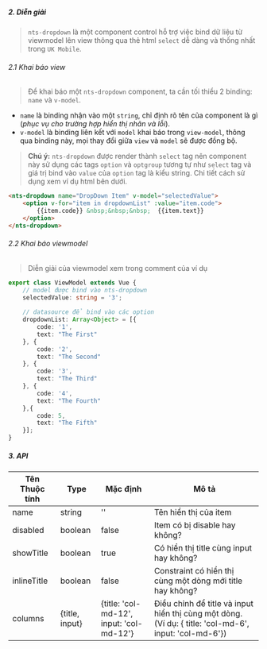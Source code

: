 ##### 2. Diễn giải
> `nts-dropdown` là một component control hỗ trợ việc bind dữ liệu từ viewmodel lên view thông qua thẻ html `select` dễ dàng và thống nhất trong `UK Mobile`.

###### 2.1 Khai báo view

> Để khai báo một `nts-dropdown` component, ta cần tối thiểu 2 binding: `name` và `v-model`.
- `name` là binding nhận vào một `string`, chỉ định rõ tên của component là gì (*phục vụ cho trường hợp hiển thị nhãn và lỗi*).
- `v-model` là binding liên kết với `model` khai báo trong `view-model`, thông qua binding này, mọi thay đổi giữa `view` và `model` sẽ được đồng bộ.

> **Chú ý:** `nts-dropdown` được render thành `select` tag nên component này sử dụng các tags `option` và `optgroup` tương tự như `select` tag và giá trị bind vào `value` của `option` tag là kiểu string. Chi tiết cách sử dụng xem ví dụ html bên dưới.

```html
<nts-dropdown name="DropDown Item" v-model="selectedValue">
    <option v-for="item in dropdownList" :value="item.code">
        {{item.code}} &nbsp;&nbsp;&nbsp;  {{item.text}}
    </option>
</nts-dropdown>
```

###### 2.2 Khai báo viewmodel

> Diễn giải của viewmodel xem trong comment của ví dụ

```typescript
export class ViewModel extends Vue {
    // model được bind vào nts-dropdown
    selectedValue: string = '3';
    
    // datasource để bind vào các option
    dropdownList: Array<Object> = [{
        code: '1',
        text: "The First"
    }, {
        code: '2',
        text: "The Second"
    }, {
        code: '3',
        text: "The Third"
    }, {
        code: '4',
        text: "The Fourth"
    },{
        code: 5,
        text: "The Fifth"
    }];
}
```

##### 3. API

| Tên Thuộc tính| Type | Mặc định | Mô tả |
| --------------|------| -------- | ------|
| name | string | '' | Tên hiển thị của item |
| disabled | boolean | false | Item có bị disable hay không? |
| showTitle | boolean | true | Có hiển thị title cùng input hay không? |
| inlineTitle | boolean | false | Constraint có hiển thị cùng một dòng mới title hay không? |
| columns | {title, input} | {title: 'col-md-12', input: 'col-md-12'} | Điều chỉnh để title và input hiển thị cùng một dòng. (Ví dụ: { title: 'col-md-6', input: 'col-md-6'})|